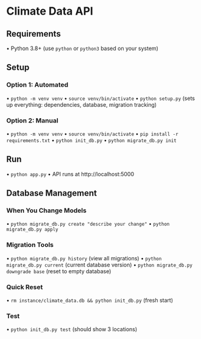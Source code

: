 # Climate Data API

## Requirements
• Python 3.8+ (use `python` or `python3` based on your system)

## Setup

### Option 1: Automated
• `python -m venv venv`
• `source venv/bin/activate`
• `python setup.py` (sets up everything: dependencies, database, migration tracking)

### Option 2: Manual
• `python -m venv venv`
• `source venv/bin/activate`
• `pip install -r requirements.txt`
• `python init_db.py`
• `python migrate_db.py init`

## Run
• `python app.py`
• API runs at http://localhost:5000

## Database Management

### When You Change Models
• `python migrate_db.py create "describe your change"`
• `python migrate_db.py apply`

### Migration Tools
• `python migrate_db.py history` (view all migrations)
• `python migrate_db.py current` (current database version)
• `python migrate_db.py downgrade base` (reset to empty database)

### Quick Reset
• `rm instance/climate_data.db && python init_db.py` (fresh start)

### Test
• `python init_db.py test` (should show 3 locations)
